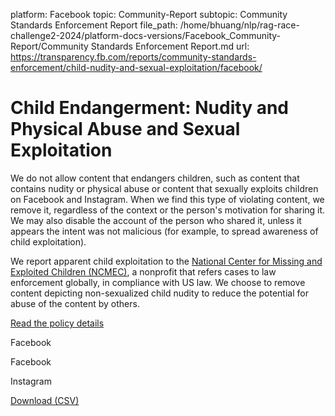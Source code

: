 platform: Facebook
topic: Community-Report
subtopic: Community Standards Enforcement Report
file_path: /home/bhuang/nlp/rag-race-challenge2-2024/platform-docs-versions/Facebook_Community-Report/Community Standards Enforcement Report.md
url: https://transparency.fb.com/reports/community-standards-enforcement/child-nudity-and-sexual-exploitation/facebook/


# Child Endangerment: Nudity and Physical Abuse and Sexual Exploitation

We do not allow content that endangers children, such as content that contains nudity or physical abuse or content that sexually exploits children on Facebook and Instagram. When we find this type of violating content, we remove it, regardless of the context or the person's motivation for sharing it. We may also disable the account of the person who shared it, unless it appears the intent was not malicious (for example, to spread awareness of child exploitation).

We report apparent child exploitation to the [National Center for Missing and Exploited Children (NCMEC)](https://www.missingkids.org/home), a nonprofit that refers cases to law enforcement globally, in compliance with US law. We choose to remove content depicting non-sexualized child nudity to reduce the potential for abuse of the content by others.

[Read the policy details](https://transparency.fb.com/policies/community-standards/child-sexual-exploitation-abuse-nudity)

Facebook

Facebook

Instagram

[Download (CSV)](https://transparency.fb.com/sr/community-standards/)